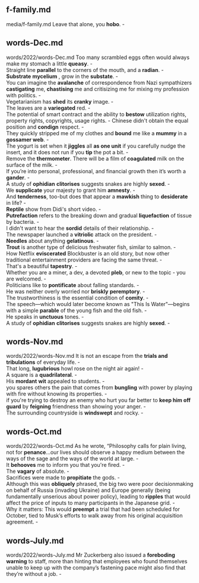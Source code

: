 ## f-family.md ## 
media/f-family.md
Leave that alone, you **hobo**. -  

## words-Dec.md ## 
words/2022/words-Dec.md
Too many scrambled eggs often would always make my stomach a little **queasy**. -  
Straight line **parallel** to the corners of the mouth, and a **radian**. -  
**Substrate** **mycelium** , grow in the **substate**. -  
You can imagine the **avalanche** of correspondence from Nazi sympathizers **castigating** me, **chastising** me and critisizing me for mixing my profession with politics. -  
Vegetarianism has **shed** its **cranky** image. -  
The leaves are a **variegated** red. -  
The potential of smart contract and the ability to **bestow** utilization rights, property rights, copyrights, usage rights. - 
Chinese didn't obtain the equal position and **condign** respect. -  
They quickly stripped me of my clothes and **bound** me like a **mummy** in a **gossamer web**. -  
The yogurt is set when it **jiggles** all **as one unit** if you carefully nudge the insert, and it does not run if you **tip** the pot a bit. -  
Remove the **thermometer**. There will be a film of **coagulated** milk on the surface of the milk. -  
If you’re into personal, professional, and financial growth then it’s worth a **gander**. -  
A study of **ophidian** **clitorises** suggests snakes are highly **sexed**. -  
We **supplicate** your majesty to grant him **amnesty**. -  
And **tenderness**, too-but does that appear a **mawkish** thing to **desiderate** in life? -  
**Reptile** show from Didi's short video. -  
**Putrefaction** refers to the breaking down and gradual **liquefaction** of tissue by bacteria. -  
I didn't want to hear the **sordid** details of their relationship. -  
The newspaper launched a **vitriolic** attack on the president. -  
**Needles** about anything **gelatinous**. -  
**Trout** is another type of delicious freshwater fish, similar to salmon. -   
How Netflix **eviscerated** Blockbuster is an old story, but now other traditional entertainment providers are facing the same threat. -  
That's a beautiful **tapestry**. -  
Whether you are a miner, a dev, a devoted **pleb**, or new to the topic - you are welcomed. -  
Politicians like to **pontificate** about falling standards. -  
He was neither overly worried nor **briskly** **peremptory**. -  
The trustworthiness is the essential condition of **comity**. -  
The speech—which would later become known as "This Is Water"—begins with a simple **parable** of the young fish and the old fish. -  
He speaks in **unctuous** tones. -  
A study of **ophidian** **clitorises** suggests snakes are highly **sexed**. -  

## words-Nov.md ## 
words/2022/words-Nov.md
It is not an escape from the **trials and tribulations** of everyday life. -  
That long, **lugubrious** howl rose on the night air again! -  
A square is a **quadrilateral**. -  
His **mordant** **wit** appealed to students. -  
you spares others the pain that comes from **bungling** with power by playing with fire without knowing its properties. -  
if you're trying to destroy an enemy who hurt you far better to **keep him off guard** by **feigning** friendness than showing your anger. -  
The surrounding countryside is **windswept** and rocky. -  

## words-Oct.md ## 
words/2022/words-Oct.md
As he wrote, “Philosophy calls for plain living, not for **penance**…our lives should observe a happy medium between the ways of the sage and the ways of the world at large. -  
It **behooves** me to inform you that you're fired. -  
The **vagary** of absolute. -  
Sacrifices were made to **propitiate** the gods. -  
Although this was **obliquely** phrased, the big two were poor decisionmaking on behalf of Russia (invading Ukraine) and Europe generally (being fundamentally unserious about power policy), leading to **ripples** that would affect the price of inputs to many participants in the Japanese grid. -  
Why it matters: This would **preempt** a trial that had been scheduled for October, tied to Musk’s efforts to walk away from his original acquisition agreement. -  

## words-July.md ## 
words/2022/words-July.md
Mr Zuckerberg also issued a **foreboding warning** to staff, more than hinting that employees who found themselves unable to keep up with the company’s fastening pace might also find that they’re without a job. -  

